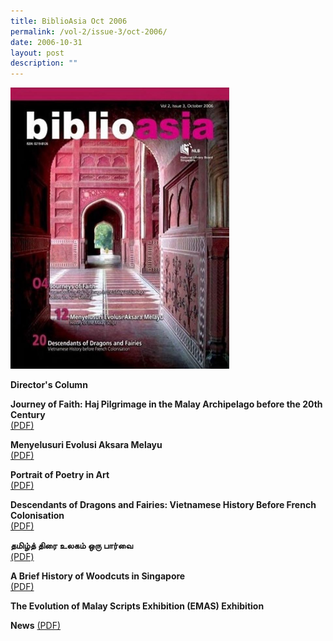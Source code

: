 ```yaml
---
title: BiblioAsia Oct 2006
permalink: /vol-2/issue-3/oct-2006/
date: 2006-10-31
layout: post
description: ""
---
```

<img style="width: 350px; height: 450px;" src="/images/vol-2-issue-3/Oct06.JPG">

**Director's Column**<br>

**Journey of Faith: Haj Pilgrimage in the Malay Archipelago before the 20th Century**<br> [(PDF)](/files/pdf/vol-2/issue-3/v2-issue3_HajPilgrimage.pdf)

**Menyelusuri Evolusi Aksara Melayu**<br> [(PDF)](/files/pdf/vol-2/issue-3/v2-issue3_AksaraMelayu.pdf)

**Portrait of Poetry in Art**<br> [(PDF)](/files/pdf/vol-2/issue-3/v2-issue3_PortraitsPoetry.pdf)

**Descendants of Dragons and Fairies: Vietnamese History Before French Colonisation**<br> [(PDF)](/files/pdf/vol-2/issue-3/v2-issue3_DragonsFairies.pdf)

**தமிழ்த் திரை உலகம் ஒரு பார்வை**<br> [(PDF)](/files/pdf/vol-2/issue-3/v2-issue3_Tamil.pdf)

**A Brief History of Woodcuts in Singapore**<br> [(PDF)](/files/pdf/vol-2/issue-3/v2-issue3_WoodcutsHistory.pdf)

**The Evolution of Malay Scripts Exhibition (EMAS) Exhibition**<br>

**News** [(PDF)](/files/pdf/vol-2/issue-3/News%20for%20Oct%202006.pdf)
